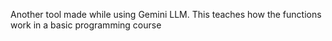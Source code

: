 Another tool made while using Gemini LLM. This teaches how the functions work in a basic programming course
